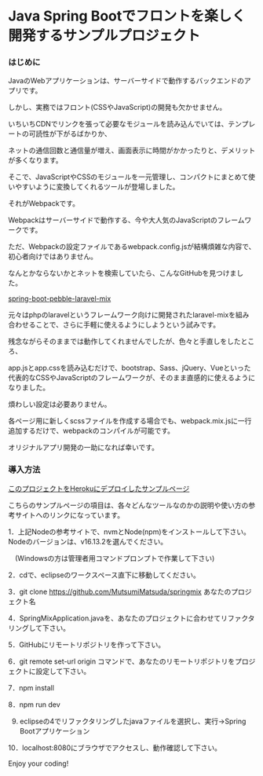 # Java Spring Bootでフロントを楽しく開発するサンプルプロジェクト

### はじめに

JavaのWebアプリケーションは、サーバーサイドで動作するバックエンドのアプリです。

しかし、実務ではフロント(CSSやJavaScript)の開発も欠かせません。

いちいちCDNでリンクを張って必要なモジュールを読み込んでいては、テンプレートの可読性が下がるばかりか、

ネットの通信回数と通信量が増え、画面表示に時間がかかったりと、デメリットが多くなります。

そこで、JavaScriptやCSSのモジュールを一元管理し、コンパクトにまとめて使いやすいように変換してくれるツールが登場しました。

それがWebpackです。

Webpackはサーバーサイドで動作する、今や大人気のJavaScriptのフレームワークです。

ただ、Webpackの設定ファイルであるwebpack.config.jsが結構煩雑な内容で、初心者向けではありません。

なんとかならないかとネットを検索していたら、こんなGitHubを見つけました。


[spring-boot-pebble-laravel-mix](https://github.com/flof/spring-boot-pebble-laravel-mix)

元々はphpのlaravelというフレームワーク向けに開発されたlaravel-mixを組み合わせることで、さらに手軽に使えるようにしようという試みです。

残念ながらそのままでは動作してくれませんでしたが、色々と手直しをしたところ、

app.jsとapp.cssを読み込むだけで、bootstrap、Sass、jQuery、Vueといった代表的なCSSやJavaScriptのフレームワークが、そのまま直感的に使えるようになりました。

煩わしい設定は必要ありません。

各ページ用に新しくscssファイルを作成する場合でも、webpack.mix.jsに一行追加するだけで、webpackのコンパイルが可能です。

オリジナルアプリ開発の一助になれば幸いです。
        

### 導入方法

 [このプロジェクトをHerokuにデプロイしたサンプルページ](https://sprimgmix.herokuapp.com/)
 
 こちらのサンプルページの項目は、各々どんなツールなのかの説明や使い方の参考サイトへのリンクになっています。

 1．上記Nodeの参考サイトで、nvmとNode(npm)をインストールして下さい。Nodeのバージョンは、v16.13.2を選んでください。
 
  　(Windowsの方は管理者用コマンドプロンプトで作業して下さい)
 
 2．cdで、eclipseのワークスペース直下に移動してください。
 
 3．git clone https://github.com/MutsumiMatsuda/springmix あなたのプロジェクト名
 
 4．SpringMixApplication.javaを、あなたのプロジェクトに合わせてリファクタリングして下さい。
 
 5．GitHubにリモートリポジトリを作って下さい。
 
 6．git remote set-url origin コマンドで、あなたのリモートリポジトリをプロジェクトに設定して下さい。
 
 7．npm install
 
 8．npm run dev
 
 9. eclipseの4でリファクタリングしたjavaファイルを選択し、実行->Spring Bootアプリケーション
 
10．localhost:8080にブラウザでアクセスし、動作確認して下さい。

Enjoy your coding!